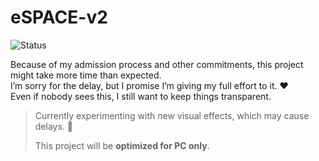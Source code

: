 # eSPACE-v2  

![Status](https://img.shields.io/badge/status-in%20development-blue)

Because of my admission process and other commitments, this project might take more time than expected.  
I’m sorry for the delay, but I promise I’m giving my full effort to it. ❤️  
Even if nobody sees this, I still want to keep things transparent.  

> Currently experimenting with new visual effects, which may cause delays. 🥹  
>
> This project will be **optimized for PC only**.  

